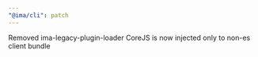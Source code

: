 ```yaml
---
"@ima/cli": patch
---
```


Removed ima-legacy-plugin-loader
CoreJS is now injected only to non-es client bundle
